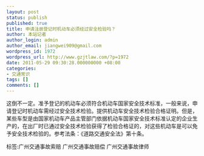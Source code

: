 ```yaml
---
layout: post
status: publish
published: true
title: 申请注册登记时机动车必须经过安全检验吗？
author: 本站记者
author_login: admin
author_email: jiangwei909@gmail.com
wordpress_id: 1972
wordpress_url: http://www.gzjtlaw.com/?p=1972
date: 2011-05-29 09:30:28.000000000 +08:00
categories:
- 交通常识
tags: []
comments: []
---
```

 这倒不一定。准予登记的机动车必须符合机动车国家安全技术标准，一般来说，申请登记时机动车需经过安全技术检验。提供机动车安全技术检验合格证明。但是，某些车型是由国家机动车产品主管部门依据机动车国家安全技术标准认定的企业生产的，在出厂时已通过安全技术检验获得了检验合格证的，对这些机动车是可以免予安全技术检验的。参考法条：《道路交通安全法》第十条。标签:广州交通事故索赔 广州交通事故赔偿 广州交通事故律师
